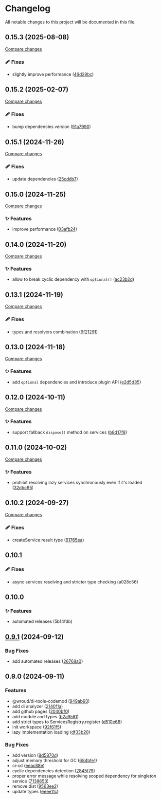 <!-- header -->
# Changelog

All notable changes to this project will be documented in this file.

<!-- version:0.15.3 -->
## 0.15.3 (2025-08-08)

[Compare changes](https://github.com/Wroud/foundation/compare/di-v0.15.2...di-v0.15.3)

<!-- changelog -->
### 🩹 Fixes

- slightly improve performance ([46d29bc](https://github.com/Wroud/foundation/commit/46d29bc))

<!-- version:0.15.2 -->
## 0.15.2 (2025-02-07)

[Compare changes](https://github.com/Wroud/foundation/compare/di-v0.15.1...di-v0.15.2)

<!-- changelog -->
### 🩹 Fixes

- bump dependencies version ([91a7990](https://github.com/Wroud/foundation/commit/91a7990))

<!-- version:0.15.1 -->
## 0.15.1 (2024-11-26)

[Compare changes](https://github.com/Wroud/foundation/compare/di-v0.15.0...di-v0.15.1)

<!-- changelog -->
### 🩹 Fixes

- update dependencies ([25cddb7](https://github.com/Wroud/foundation/commit/25cddb7))

<!-- version:0.15.0 -->
## 0.15.0 (2024-11-25)

[Compare changes](https://github.com/Wroud/foundation/compare/di-v0.14.0...di-v0.15.0)

<!-- changelog -->
### ✨ Features

- improve performance ([03afb24](https://github.com/Wroud/foundation/commit/03afb24))

<!-- version:0.14.0 -->
## 0.14.0 (2024-11-20)

[Compare changes](https://github.com/Wroud/foundation/compare/di-v0.13.1...di-v0.14.0)

<!-- changelog -->
### ✨ Features

- allow to break cyclic dependency with `optional()` ([ac23b2d](https://github.com/Wroud/foundation/commit/ac23b2d))

<!-- version:0.13.1 -->
## 0.13.1 (2024-11-19)

[Compare changes](https://github.com/Wroud/foundation/compare/di-v0.13.0...di-v0.13.1)

<!-- changelog -->
### 🩹 Fixes

- types and resolvers combination ([9f21291](https://github.com/Wroud/foundation/commit/9f21291))

<!-- version:0.13.0 -->
## 0.13.0 (2024-11-18)

[Compare changes](https://github.com/Wroud/foundation/compare/di-v0.12.0...di-v0.13.0)

<!-- changelog -->
### ✨ Features

- add `optional` dependencies and introduce plugin API ([e2d5d35](https://github.com/Wroud/foundation/commit/e2d5d35))

<!-- version:0.12.0 -->
## 0.12.0 (2024-10-11)

[Compare changes](https://github.com/Wroud/foundation/compare/di-v0.11.0...di-v0.12.0)

<!-- changelog -->
### ✨ Features

- support fallback `dispose()` method on services ([b8d17f8](https://github.com/Wroud/foundation/commit/b8d17f8))

<!-- version:0.11.0 -->
## 0.11.0 (2024-10-02)

[Compare changes](https://github.com/Wroud/foundation/compare/di-v0.10.2...di-v0.11.0)

<!-- changelog -->
### ✨ Features

- prohibit resolving lazy services synchronously even if it's loaded ([32dbc85](https://github.com/Wroud/foundation/commit/32dbc85))

<!-- version:0.10.2 -->
## 0.10.2 (2024-09-27)

[Compare changes](https://github.com/Wroud/foundation/compare/di-v0.10.1...di-v0.10.2)

<!-- changelog -->
### 🩹 Fixes

- createService result type ([91765ea](https://github.com/Wroud/foundation/commit/91765ea))

<!-- version:0.10.1 -->
## 0.10.1

### 🩹 Fixes

- async services resolving and stricter type checking (a028c56)

<!-- version:0.10.0 -->
## 0.10.0

### ✨ Features

- automated releases (5b14fdb)

## [0.9.1](https://github.com/Wroud/foundation/compare/di-v0.9.0...di-v0.9.1) (2024-09-12)

### Bug Fixes

* add automated releases ([26768a0](https://github.com/Wroud/foundation/commit/26768a060e134aedf6a7142f00683989936bddb0))
## 0.9.0 (2024-09-11)

### Features

- @wroud/di-tools-codemod ([949ab90](https://github.com/Wroud/foundation/commit/949ab90213ef30c3fde2efddf9f764803c38ffec))
- add di analyzer ([2140f1a](https://github.com/Wroud/foundation/commit/2140f1ab92be940f1e0148464644e5f45f6c9a4d))
- add github pages ([2040bf0](https://github.com/Wroud/foundation/commit/2040bf0ad84e3b775f9f8783681ed9a2a6e42b56))
- add module and types ([b2a9561](https://github.com/Wroud/foundation/commit/b2a95618168a16dc04fd184303410d902f72f74f))
- add strict types to ServicesRegistry.register ([d510e68](https://github.com/Wroud/foundation/commit/d510e6834658ff634fc211287d2e00edede6b9ed))
- init workspace ([92f61f5](https://github.com/Wroud/foundation/commit/92f61f5747ffda05c24fa3273726c4c990a15754))
- lazy implementation loading ([df33b20](https://github.com/Wroud/foundation/commit/df33b206d509ad2b0e24c41fd53a5008a73276c4))

### Bug Fixes

- add version ([8d5870d](https://github.com/Wroud/foundation/commit/8d5870d58a528e32ac88498ea5574daff6fa67d4))
- adjust memory threshold for GC ([684bfe1](https://github.com/Wroud/foundation/commit/684bfe1bd050110296e8b556038c99e9cc99c8d9))
- ci-cd ([eeac88e](https://github.com/Wroud/foundation/commit/eeac88efe4d1d84dba49b592b303784b731406e3))
- cyclic dependencies detection ([2845f79](https://github.com/Wroud/foundation/commit/2845f79c7573955f8899257e27f9e73a78816107))
- proper error message while resolving scoped dependency for singleton service ([7138853](https://github.com/Wroud/foundation/commit/7138853bfcaa6fa8cba37a542b7456a750759a4b))
- remove dist ([9563ee2](https://github.com/Wroud/foundation/commit/9563ee2659e391c2892ce1083c077fafa17028bb))
- update types ([eeee11c](https://github.com/Wroud/foundation/commit/eeee11ced4f8d50512927245a7071ab578020341))
